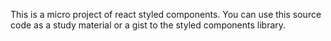 This is a micro project of react styled components. You can use this source code as a study material or a gist to the styled components library.
